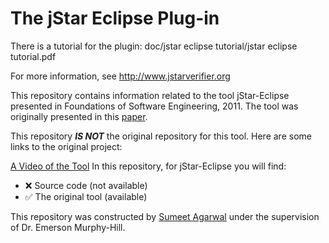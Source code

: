 The jStar Eclipse Plug-in
=============================

There is a tutorial for the plugin:
   doc/jstar eclipse tutorial/jstar eclipse tutorial.pdf

For more information, see http://www.jstarverifier.org

This repository contains information related to the tool jStar-Eclipse presented in Foundations of Software Engineering, 2011. The tool was originally presented in this [paper](http://www.cl.cam.ac.uk/~mb741/papers/fse11.pdf).

This repository <b><i>IS NOT</i></b> the original repository for this tool. Here are some links to the original project:

[A Video of the Tool](https://www.youtube.com/watch?v=2QRbdlppgrk)
In this repository, for jStar-Eclipse you will find:

* :x: Source code (not available)<br>
* :white_check_mark: The original tool (available)

This repository was constructed by [Sumeet Agarwal](https://github.com/sumeet29) under the supervision of Dr. Emerson Murphy-Hill.
